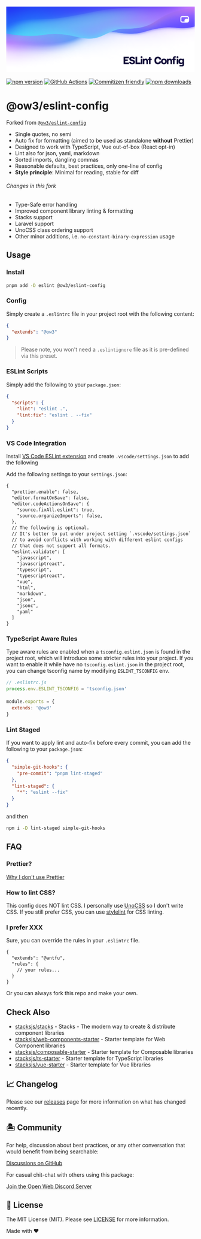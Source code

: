 <p align="center"><img src=".github/art/social.png" alt="Social Card of ESLint Config"></p>

[![npm version][npm-version-src]][npm-version-href]
[![GitHub Actions][github-actions-src]][github-actions-href]
[![Commitizen friendly](https://img.shields.io/badge/commitizen-friendly-brightgreen.svg)](http://commitizen.github.io/cz-cli/)
[![npm downloads][npm-downloads-src]][npm-downloads-href]
<!-- [![Codecov][codecov-src]][codecov-href] -->

# @ow3/eslint-config

Forked from [`@ow3/eslint-config`](https://github.com/antfu/eslint-config)

- Single quotes, no semi
- Auto fix for formatting (aimed to be used as standalone **without** Prettier)
- Designed to work with TypeScript, Vue out-of-box (React opt-in)
- Lint also for json, yaml, markdown
- Sorted imports, dangling commas
- Reasonable defaults, best practices, only one-line of config
- **Style principle**: Minimal for reading, stable for diff

###### Changes in this fork

- Type-Safe error handling
- Improved component library linting & formatting
- Stacks support
- Laravel support
- UnoCSS class ordering support
- Other minor additions, i.e. `no-constant-binary-expression` usage

## Usage

### Install

```bash
pnpm add -D eslint @ow3/eslint-config
```

### Config

Simply create a `.eslintrc` file in your project root with the following content:

```json
{
  "extends": "@ow3"
}
```

> Please note, you won't need a `.eslintignore` file as it is pre-defined via this preset.

### ESLint Scripts

Simply add the following to your `package.json`:

```json
{
  "scripts": {
    "lint": "eslint .",
    "lint:fix": "eslint . --fix"
  }
}
```

### VS Code Integration

Install [VS Code ESLint extension](https://marketplace.visualstudio.com/items?itemName=dbaeumer.vscode-eslint) and create `.vscode/settings.json` to add the following

Add the following settings to your `settings.json`:

```jsonc
{
  "prettier.enable": false,
  "editor.formatOnSave": false,
  "editor.codeActionsOnSave": {
    "source.fixAll.eslint": true,
    "source.organizeImports": false,
  },
  // The following is optional.
  // It's better to put under project setting `.vscode/settings.json`
  // to avoid conflicts with working with different eslint configs
  // that does not support all formats.
  "eslint.validate": [
    "javascript",
    "javascriptreact",
    "typescript",
    "typescriptreact",
    "vue",
    "html",
    "markdown",
    "json",
    "jsonc",
    "yaml"
  ]
}
```

### TypeScript Aware Rules

Type aware rules are enabled when a `tsconfig.eslint.json` is found in the project root, which will introduce some stricter rules into your project. If you want to enable it while have no `tsconfig.eslint.json` in the project root, you can change tsconfig name by modifying `ESLINT_TSCONFIG` env.

```js
// .eslintrc.js
process.env.ESLINT_TSCONFIG = 'tsconfig.json'

module.exports = {
  extends: '@ow3'
}
```

### Lint Staged

If you want to apply lint and auto-fix before every commit, you can add the following to your `package.json`:

```json
{
  "simple-git-hooks": {
    "pre-commit": "pnpm lint-staged"
  },
  "lint-staged": {
    "*": "eslint --fix"
  }
}
```

and then

```bash
npm i -D lint-staged simple-git-hooks
```

## FAQ

### Prettier?

[Why I don't use Prettier](https://antfu.me/posts/why-not-prettier)

### How to lint CSS?

This config does NOT lint CSS. I personally use [UnoCSS](https://github.com/unocss/unocss) so I don't write CSS. If you still prefer CSS, you can use [stylelint](https://stylelint.io/) for CSS linting.

### I prefer XXX

Sure, you can override the rules in your `.eslintrc` file.

<!-- eslint-skip -->

```jsonc
{
  "extends": "@antfu",
  "rules": {
    // your rules...
  }
}
```

Or you can always fork this repo and make your own.

## Check Also

- [stacksjs/stacks](https://github.com/stacksjs/stacks) - Stacks - The modern way to create & distribute component libraries
- [stacksjs/web-components-starter](https://github.com/stacksjs/web-components-starter) - Starter template for Web Component libraries
- [stacksjs/composable-starter](https://github.com/stacksjs/composable-starter) - Starter template for Composable libraries
- [stacksjs/ts-starter](https://github.com/stacksjs/ts-starter) - Starter template for TypeScript libraries
- [stacksjs/vue-starter](https://github.com/stacksjs/vue-starter) - Starter template for Vue libraries

## 📈 Changelog

Please see our [releases](https://github.com/ow3org/eslint-config/releases) page for more information on what has changed recently.

## 🏝 Community

For help, discussion about best practices, or any other conversation that would benefit from being searchable:

[Discussions on GitHub](https://github.com/ow3org/eslint-config/discussions)

For casual chit-chat with others using this package:

[Join the Open Web Discord Server](https://discord.ow3.org)

## 📄 License

The MIT License (MIT). Please see [LICENSE](LICENSE.md) for more information.

Made with ❤️

<!-- Badges -->
[npm-version-src]: https://img.shields.io/npm/v/@ow3/eslint-config?style=flat-square
[npm-version-href]: https://npmjs.com/package/@ow3/eslint-config

[npm-downloads-src]: https://img.shields.io/npm/dm/@ow3/eslint-config?style=flat-square
[npm-downloads-href]: https://npmjs.com/package/@ow3/eslint-config

[github-actions-src]: https://img.shields.io/github/actions/workflow/status/ow3org/eslint-config/ci.yml?style=flat-square&branch=main
[github-actions-href]: https://github.com/ow3org/eslint-config/actions?query=workflow%3Aci
